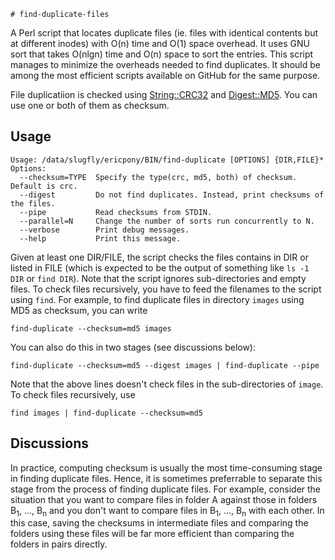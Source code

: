     # find-duplicate-files
A Perl script that locates duplicate files (ie. files with identical contents but at different inodes) with O(n) time and O(1) space overhead. It uses GNU sort that takes O(nlgn) time and O(n) space to sort the entries. This script manages to minimize the overheads needed to find duplicates. It should be among the most efficient scripts available on GitHub for the same purpose. 

File duplicatiion is checked using [String::CRC32](http://search.cpan.org/~soenke/String-CRC32-1.5/CRC32.pod) and [Digest::MD5](http://search.cpan.org/~gaas/Digest-MD5-2.54/MD5.pm). You can use one or both of them as checksum.

Usage
-----
    Usage: /data/slugfly/ericpony/BIN/find-duplicate [OPTIONS] {DIR,FILE}*
    Options:
      --checksum=TYPE  Specify the type(crc, md5, both) of checksum. Default is crc.
      --digest         Do not find duplicates. Instead, print checksums of the files.
      --pipe           Read checksums from STDIN.
      --parallel=N     Change the number of sorts run concurrently to N.
      --verbose        Print debug messages.
      --help           Print this message.

Given at least one DIR/FILE, the script checks the files contains in DIR or listed in FILE (which is expected to be the output of something like `ls -1 DIR` or `find DIR`). Note that the script ignores sub-directories and empty files. To check files recursively, you have to feed the filenames to the script using `find`. For example, to find duplicate files in directory `images` using MD5 as checksum, you can write

    find-duplicate --checksum=md5 images

You can also do this in two stages (see discussions below):

    find-duplicate --checksum=md5 --digest images | find-duplicate --pipe

Note that the above lines doesn't check files in the sub-directories of `image`. To check files recursively, use

    find images | find-duplicate --checksum=md5 

Discussions
-------
In practice, computing checksum is usually the most time-consuming stage in finding duplicate files. Hence, it is sometimes preferrable to separate this stage from the process of finding duplicate files. For example, consider the situation that you want to compare files in folder A against those in folders B<sub>1</sub>, ..., B<sub>n</sub> and you don't want to compare files in B<sub>1</sub>, ..., B<sub>n</sub> with each other. In this case, saving the checksums in intermediate files and comparing the folders using these files will be far more efficient than comparing the folders in pairs directly.
